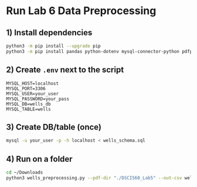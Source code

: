 # Run Lab 6 Data Preprocessing

## 1) Install dependencies
```bash
python3 -m pip install --upgrade pip
python3 -m pip install pandas python-dotenv mysql-connector-python pdfplumber PyPDF2
```

## 2) Create `.env` next to the script
```
MYSQL_HOST=localhost
MYSQL_PORT=3306
MYSQL_USER=your_user
MYSQL_PASSWORD=your_pass
MYSQL_DB=wells_db
MYSQL_TABLE=wells
```

## 3) Create DB/table (once)
```bash
mysql -u your_user -p -h localhost < wells_schema.sql
```

## 4) Run on a folder
```bash
cd ~/Downloads
python3 wells_preprocessing.py --pdf-dir "./DSCI560_Lab5" --out-csv wells.csv
```
